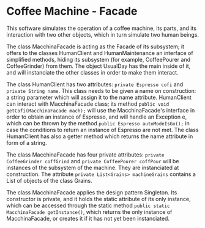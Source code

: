 # Coffee Machine - Facade

This software simulates the operation of a coffee machine, its parts, and its interaction with two other objects, which in turn simulate two human beings.  
  
The class MacchinaFacade is acting as the Facade of its subsystem; it offers to the classes HumanClient and HumanMaintenance an interface of simplified methods, hiding its subsystem (for example, CoffeePourer and CoffeeGrinder) from them. The object UsualDay has the main inside of it, and will instanciate the other classes in order to make them interact.  

The class HumanClient has two attributes: `private Espresso cofi` and `private String name`. This class needs to be given a name on construction: a string parameter which will assign it to the name attribute. HumanClient can interact with MacchinaFacade class; its method `public void getCofi(MacchinaFacade mach);` will use the MacchinaFacade's interface in order to obtain an instance of Espresso, and will handle an Exception e, which can be thrown by the method `public Espresso autoModeIsGo();` in case the conditions to return an instance of Espresso are not met. The class HumanClient has also a getter method which returns the name attribute in form of a string.  
  
The class MacchinaFacade has four private attributes: `private CoffeeGrinder coffGrind` and `private CoffeePourer coffPour` will be instances of the subsystem of the machine. They are instanciated at construction. The attribute `private List<Grains> machineGrains` contains a List of objects of the class Grains.  
  
The class MacchinaFacade applies the design pattern Singleton. Its constructor is private, and it holds the static attribute of its only instance, which can be accessed through the static method `public static MacchinaFacade getInstance()`, which returns the only instance of MacchinaFacade, or creates it if it has not yet been instanciated.   
  

  

  

